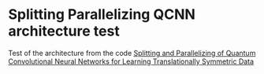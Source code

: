 # Splitting Parallelizing QCNN architecture test
Test of the architecture from the code [Splitting and Parallelizing of Quantum Convolutional Neural Networks for Learning Translationally Symmetric Data](https://arxiv.org/abs/2306.07331)
